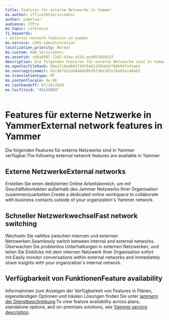 ```yaml
---
title: Features für externe Netzwerke in Yammer
ms.author: office365servicedesc
author: pamelaar
audience: ITPro
ms.topic: reference
f1_keywords:
- external-network-features-in-yammer
ms.service: o365-administration
localization_priority: Normal
ms.custom: Adm_ServiceDesc
ms.assetid: c60a8507-72d2-43aa-a15b-aed053d5851f
description: Die folgenden Features für externe Netzwerke sind in Yammer verfügbar.
ms.openlocfilehash: 99e17c6ed601f4876a81195bbd2f08b947afeab3
ms.sourcegitcommit: d2cd67e52dd646b68bfbfd8a387e70a6da140a62
ms.translationtype: MT
ms.contentlocale: de-DE
ms.lasthandoff: 07/14/2020
ms.locfileid: "45133059"
---
```

# <a name="external-network-features-in-yammer"></a><span data-ttu-id="05da7-103">Features für externe Netzwerke in Yammer</span><span class="sxs-lookup"><span data-stu-id="05da7-103">External network features in Yammer</span></span>

<span data-ttu-id="05da7-104">Die folgenden Features für externe Netzwerke sind in Yammer verfügbar.</span><span class="sxs-lookup"><span data-stu-id="05da7-104">The following external network features are available in Yammer.</span></span>
  
## <a name="external-networks"></a><span data-ttu-id="05da7-105">Externe Netzwerke</span><span class="sxs-lookup"><span data-stu-id="05da7-105">External networks</span></span>

<span data-ttu-id="05da7-106">Erstellen Sie einen dedizierten Online Arbeitsbereich, um mit Geschäftskontakten außerhalb des Jammer Netzwerks Ihrer Organisation zusammenzuarbeiten.</span><span class="sxs-lookup"><span data-stu-id="05da7-106">Create a dedicated online workspace to collaborate with business contacts outside of your organization's Yammer network.</span></span>
  
## <a name="fast-network-switching"></a><span data-ttu-id="05da7-107">Schneller Netzwerkwechsel</span><span class="sxs-lookup"><span data-stu-id="05da7-107">Fast network switching</span></span>

<span data-ttu-id="05da7-108">Wechseln Sie nahtlos zwischen internen und externen Netzwerken.</span><span class="sxs-lookup"><span data-stu-id="05da7-108">Seamlessly switch between internal and external networks.</span></span> <span data-ttu-id="05da7-109">Überwachen Sie problemlos Unterhaltungen in externen Netzwerken, und teilen Sie Einblicke mit dem internen Netzwerk Ihrer Organisation sofort mit.</span><span class="sxs-lookup"><span data-stu-id="05da7-109">Easily monitor conversations within external networks and immediately share insights with your organization's internal network.</span></span>
  
## <a name="feature-availability"></a><span data-ttu-id="05da7-110">Verfügbarkeit von Funktionen</span><span class="sxs-lookup"><span data-stu-id="05da7-110">Feature availability</span></span>

<span data-ttu-id="05da7-111">Informationen zum Anzeigen der Verfügbarkeit von Features in Plänen, eigenständigen Optionen und lokalen Lösungen finden Sie unter [jammern der Dienstbeschreibung](yammer-service-description.md).</span><span class="sxs-lookup"><span data-stu-id="05da7-111">To view feature availability across plans, standalone options, and on-premises solutions, see [Yammer service description](yammer-service-description.md).</span></span>